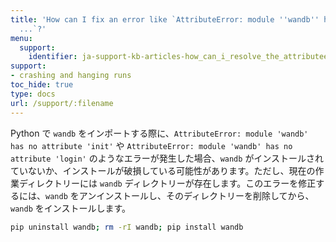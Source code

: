 ```yaml
---
title: 'How can I fix an error like `AttributeError: module ''wandb'' has no attribute
  ...`?'
menu:
  support:
    identifier: ja-support-kb-articles-how_can_i_resolve_the_attributeerror_module_wandb_has_no_attribute
support:
- crashing and hanging runs
toc_hide: true
type: docs
url: /support/:filename
---
```


Python で `wandb` をインポートする際に、`AttributeError: module 'wandb' has no attribute 'init'` や `AttributeError: module 'wandb' has no attribute 'login'` のようなエラーが発生した場合、`wandb` がインストールされていないか、インストールが破損している可能性があります。ただし、現在の作業ディレクトリーには `wandb` ディレクトリーが存在します。このエラーを修正するには、`wandb` をアンインストールし、そのディレクトリーを削除してから、`wandb` をインストールします。

```bash
pip uninstall wandb; rm -rI wandb; pip install wandb
```
